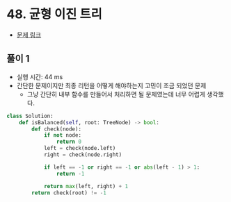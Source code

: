 # 48. 균형 이진 트리

- [문제 링크](https://github.com/onlybooks/algorithm-interview)

## 풀이 1

- 실행 시간:  44 ms
- 간단한 문제이지만 최종 리턴을 어떻게 해야하는지 고민이 조금 되었던 문제
    - 그냥 간단히 내부 함수를 만들어서 처리하면 될 문제였는데 너무 어렵게 생각했다.

```python
class Solution:
    def isBalanced(self, root: TreeNode) -> bool:
        def check(node):
            if not node:
                return 0
            left = check(node.left)
            right = check(node.right)

            if left == -1 or right == -1 or abs(left - 1) > 1:
                return -1

            return max(left, right) + 1
        return check(root) != -1
```